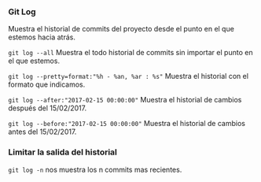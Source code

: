 ### Git Log
Muestra el historial de commits del proyecto desde el punto en el que estemos hacia atrás.

`git log --all`
Muestra el todo historial de commits sin importar el punto en el que estemos.

`git log --pretty=format:"%h - %an, %ar : %s"`
Muestra el historial con el formato que indicamos.

`git log --after:"2017-02-15 00:00:00"`
Muestra el historial de cambios después del 15/02/2017.

`git log --before:"2017-02-15 00:00:00"`
Muestra el historial de cambios antes del 15/02/2017.

### Limitar la salida del historial
`git log -n` nos muestra los n commits mas recientes.
